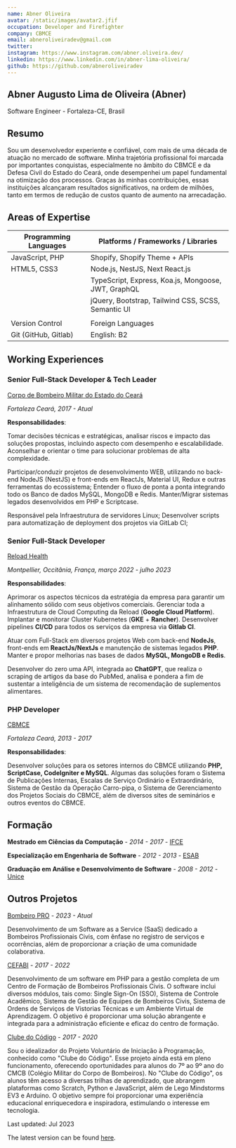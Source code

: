 ```yaml
---
name: Abner Oliveira
avatar: /static/images/avatar2.jfif
occupation: Developer and Firefighter
company: CBMCE
email: abneroliveiradev@gmail.com
twitter:
instagram: https://www.instagram.com/abner.oliveira.dev/
linkedin: https://www.linkedin.com/in/abner-lima-oliveira/
github: https://github.com/abneroliveiradev
---
```


## Abner Augusto Lima de Oliveira (Abner)

Software Engineer - Fortaleza-CE, Brasil

## Resumo

Sou um desenvolvedor experiente e confiável, com mais de uma década de atuação no mercado de software. Minha trajetória profissional foi marcada por importantes conquistas, especialmente no âmbito do CBMCE e da Defesa Civil do Estado do Ceará, onde desempenhei um papel fundamental na otimização dos processos. Graças às minhas contribuições, essas instituições alcançaram resultados significativos, na ordem de milhões, tanto em termos de redução de custos quanto de aumento na arrecadação.

## Areas of Expertise

| Programming Languages                                  | Platforms / Frameworks / Libraries                       |
| ------------------------------------------------------ | -------------------------------------------------------- |
| JavaScript, PHP                                        | Shopify, Shopify Theme + APIs                            |
| HTML5, CSS3                                            | Node.js, NestJS, Next React.js                           |
|                                                        | TypeScript, Express, Koa.js, Mongoose, JWT, GraphQL      |
|                                                        | jQuery, Bootstrap, Tailwind CSS, SCSS, Semantic UI       |
|                                                        |                                                          |
| <span className="font-semibold">Version Control</span> | <span className="font-semibold">Foreign Languages</span> |
| Git (GitHub, Gitlab)                                   | English: B2                                              |

## Working Experiences

### Senior Full-Stack Developer & Tech Leader

[Corpo de Bombeiro Militar do Estado do Ceará](https://www.bombeiros.ce.gov.br/sistemas-internos/)

_Fortaleza Ceará, 2017 - Atual_

**Responsabilidades**:

Tomar decisões técnicas e estratégicas, analisar riscos e impacto das soluções propostas, incluindo aspecto com desempenho e escalabilidade. Aconselhar e orientar o time para solucionar problemas de alta complexidade.

Participar/conduzir projetos de desenvolvimento WEB, utilizando no back-end NodeJS (NestJS) e front-ends em ReactJs, Material UI, Redux e outras ferramentas do ecossistema; Entender o fluxo de ponta a ponta integrando todo os Banco de dados MySQL, MongoDB e Redis. Manter/Migrar sistemas legados desenvolvidos em PHP e Scriptcase.

Responsável pela Infraestrutura de servidores Linux; Desenvolver scripts para automatização de deployment dos projetos via GitLab CI;

### Senior Full-Stack Developer

[Reload Health](https://reload.co/)

_Montpellier, Occitânia, França, março 2022 - julho 2023_

**Responsabilidades**:

Aprimorar os aspectos técnicos da estratégia da empresa para garantir um alinhamento sólido com seus objetivos comerciais. Gerenciar toda a Infraestrutura de Cloud Computing da Reload (**Google Cloud Platform**). Implantar e monitorar Cluster Kubernetes (**GKE** + **Rancher**). Desenvolver pipelines **CI/CD** para todos os serviços da empresa via **Gitlab CI**.

Atuar com Full-Stack em diversos projetos Web com back-end **NodeJs**, front-ends em **ReactJs/NextJs** e manutenção de sistemas legados **PHP**. Manter e propor melhorias nas bases de dados **MySQL, MongoDB e Redis**.

Desenvolver do zero uma API, integrada ao **ChatGPT**, que realiza o scraping de artigos da base do PubMed, analisa e pondera a fim de sustentar a inteligência de um sistema de recomendação de suplementos alimentares.

### PHP Developer

[CBMCE](https://www.bombeiros.ce.gov.br/sistemas-internos/)

_Fortaleza Ceará, 2013 - 2017_

**Responsabilidades**:

Desenvolver soluções para os setores internos do CBMCE utilizando **PHP, ScriptCase, CodeIgniter e MySQL**. Algumas das soluções foram o Sistema de Publicações Internas, Escalas de Serviço Ordinário e Extraordinário, Sistema de Gestão da Operação Carro-pipa, o Sistema de Gerenciamento dos Projetos Sociais do CBMCE, além de diversos sites de seminários e outros eventos do CBMCE.

## Formação

**Mestrado em Ciências da Computação** - _2014 - 2017_ - [IFCE](https://ifce.edu.br/)

**Especialização em Engenharia de Software** - _2012 - 2013_ - [ESAB](https://esab.edu.br)

**Graduação em Análise e Desenvolvimento de Software** - _2008 - 2012_ - [Unice](https://unice.br/site/)

## Outros Projetos

[Bombeiro PRO](bombeiro.pro) - _2023 - Atual_

Desenvolvimento de um Software as a Service (SaaS) dedicado a Bombeiros Profissionais Civis, com ênfase no registro de serviços e ocorrências, além de proporcionar a criação de uma comunidade colaborativa.

[CEFABI](https://cefabi.com) - _2017 - 2022_

Desenvolvimento de um software em PHP para a gestão completa de um Centro de Formação de Bombeiros Profissionais Civis. O software inclui diversos módulos, tais como: Single Sign-On (SSO), Sistema de Controle Acadêmico, Sistema de Gestão de Equipes de Bombeiros Civis, Sistema de Ordens de Serviços de Vistorias Técnicas e um Ambiente Virtual de Aprendizagem. O objetivo é proporcionar uma solução abrangente e integrada para a administração eficiente e eficaz do centro de formação.

[Clube do Código](https://www.cm.cb.ce.gov.br/) - _2017 - 2020_

Sou o idealizador do Projeto Voluntário de Iniciação à Programação, conhecido como "Clube do Código". Esse projeto ainda está em pleno funcionamento, oferecendo oportunidades para alunos do 7º ao 9º ano do CMCB (Colégio Militar do Corpo de Bombeiros). No "Clube do Código", os alunos têm acesso a diversas trilhas de aprendizado, que abrangem plataformas como Scratch, Python e JavaScript, além de Lego Mindstorms EV3 e Arduino. O objetivo sempre foi proporcionar uma experiência educacional enriquecedora e inspiradora, estimulando o interesse em tecnologia.

Last updated: Jul 2023

The latest version can be found [here](https://docs.google.com/document/d/1tP_Q1GEo6O28fqN2GgqyqHLtw6eClIHR25vsRBwD8Ec/edit?usp=sharing).
